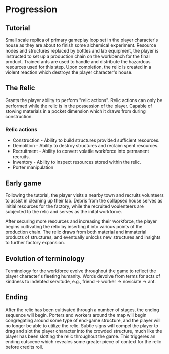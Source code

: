 # Progression

## Tutorial
Small scale replica of primary gameplay loop set in the player character's house as they are about to finish some alchemical experiment. Resource nodes and structures replaced by bottles and lab equipment, the player is instructed to set up a production chain on the workbench for the final product. Trained ants are used to handle and distribute the hazardous resources used for this step. Upon completion, the relic is created in a violent reaction which destroys the player character's house.

## The Relic
Grants the player ability to perform "relic actions". Relic actions can only be performed while the relic is in the possession of the player. Capable of stowing materials in a pocket dimension which it draws from during construction.

### Relic actions
* Construction - Ability to build structures provided sufficient resources.
* Demolition - Ability to destroy structures and reclaim spent resources.
* Recruitment - Ability to convert volatile workforce into permanent recruits.
* Inventory - Ability to inspect resources stored within the relic.
* Porter manipulation

## Early game
Following the tutorial, the player visits a nearby town and recruits volunteers to assist in cleaning up their lab. Debris from the collapsed house serves as initial resources for the factory, while the recruited voulenteers are subjected to the relic and serves as the inital workforce.

After securing more resources and increasing their workforce, the player begins cultivating the relic by inserting it into various points of the production chain. The relic draws from both material and immaterial products of structures, and eventually unlocks new structures and insights to further factory expansion.

## Evolution of terminology
Terminology for the workforce evolve throughout the game to reflect the player character's fleeting humanity. Words devolve from terms for acts of kindness to indebted servitude, e.g., friend -> worker -> noviciate -> ant.

## Ending
After the relic has been cultivated through a number of stages, the ending sequence will begin. Porters and workers around the map will begin congregating around some type of end-game structure, and the player will no longer be able to utilize the relic. Subtle signs will compel the player to drag and slot the player character into the crowded structure, much like the player has been slotting the relic throughout the game. This triggeres an ending cutscene which reveales some greater piece of context for the relic before credits roll. 